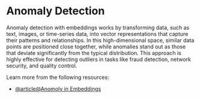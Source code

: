 # Anomaly Detection

Anomaly detection with embeddings works by transforming data, such as text, images, or time-series data, into vector representations that capture their patterns and relationships. In this high-dimensional space, similar data points are positioned close together, while anomalies stand out as those that deviate significantly from the typical distribution. This approach is highly effective for detecting outliers in tasks like fraud detection, network security, and quality control.

Learn more from the following resources:

- [@article@Anomoly in Embeddings](https://ai.google.dev/gemini-api/tutorials/anomaly_detection)